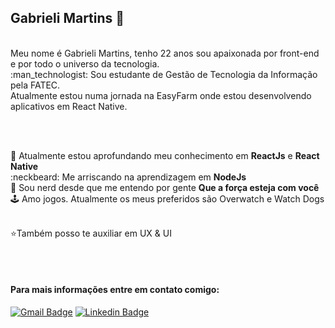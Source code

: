 ## Gabrieli Martins  :wave:
<br>
Meu nome é Gabrieli Martins, tenho 22 anos sou apaixonada por front-end e por todo o universo da tecnologia. <br>
:man_technologist:
Sou estudante de Gestão de Tecnologia da Informação pela FATEC. <br>
Atualmente estou numa jornada na EasyFarm
onde estou desenvolvendo aplicativos em React Native.

<br><br>

:pushpin: Atualmente estou aprofundando meu conhecimento em **ReactJs** e **React Native**<br>
:neckbeard: Me arriscando na aprendizagem em **NodeJs**<br>
:vulcan_salute: Sou nerd desde que me entendo por gente **Que a força esteja com você**<br>
:joystick: Amo jogos. Atualmente os meus preferidos são Overwatch e Watch Dogs<br><br>

:star:Também posso te auxiliar em UX & UI


<br><br>
#### Para mais informações entre em contato comigo:
[![Gmail Badge](https://img.shields.io/badge/-martins.gabrieli.07.almeida@gmail.com-6633cc?style=flat-square&logo=Gmail&logoColor=white&link=mailto:martins.gabrieli.07.almeida@gmail.com)](mailto:martins.gabrieli.07.almeida@gmail.com)
[![Linkedin Badge](https://img.shields.io/badge/-Gabrieli%20Martins-6633cc?style=flat-square&logo=Linkedin&logoColor=white&link=https://www.linkedin.com/in/gabrieli-martins-9881ab157/)](https://www.linkedin.com/in/gabrieli-martins-9881ab157/) 

